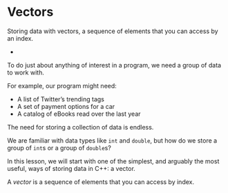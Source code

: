 # Vectors

Storing data with vectors, a sequence of elements that you can access by an index.

- []()

To do just about anything of interest in a program, we need a group of data to work with.

For example, our program might need:

- A list of Twitter’s trending tags
- A set of payment options for a car
- A catalog of eBooks read over the last year

The need for storing a collection of data is endless.

We are familiar with data types like ```int``` and ```double```, but how do we store a group of ```int```s or a group of ```double```s?

In this lesson, we will start with one of the simplest, and arguably the most useful, ways of storing data in C++: a vector.

A *vector* is a sequence of elements that you can access by index.